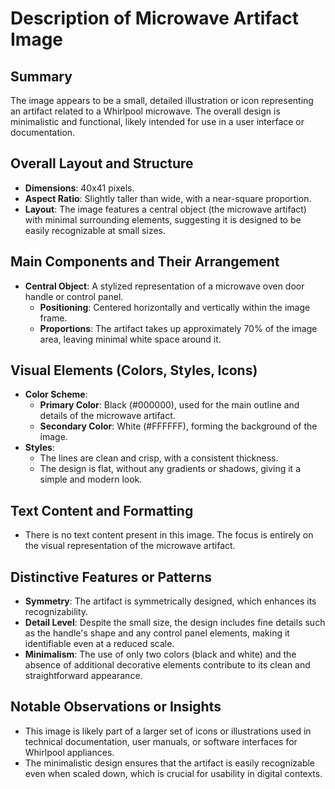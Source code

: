 # Description of Microwave Artifact Image

## Summary
The image appears to be a small, detailed illustration or icon representing an artifact related to a Whirlpool microwave. The overall design is minimalistic and functional, likely intended for use in a user interface or documentation.

## Overall Layout and Structure
- **Dimensions**: 40x41 pixels.
- **Aspect Ratio**: Slightly taller than wide, with a near-square proportion.
- **Layout**: The image features a central object (the microwave artifact) with minimal surrounding elements, suggesting it is designed to be easily recognizable at small sizes.

## Main Components and Their Arrangement
- **Central Object**: A stylized representation of a microwave oven door handle or control panel.
  - **Positioning**: Centered horizontally and vertically within the image frame.
  - **Proportions**: The artifact takes up approximately 70% of the image area, leaving minimal white space around it.

## Visual Elements (Colors, Styles, Icons)
- **Color Scheme**:
  - **Primary Color**: Black (#000000), used for the main outline and details of the microwave artifact.
  - **Secondary Color**: White (#FFFFFF), forming the background of the image.
- **Styles**:
  - The lines are clean and crisp, with a consistent thickness.
  - The design is flat, without any gradients or shadows, giving it a simple and modern look.

## Text Content and Formatting
- There is no text content present in this image. The focus is entirely on the visual representation of the microwave artifact.

## Distinctive Features or Patterns
- **Symmetry**: The artifact is symmetrically designed, which enhances its recognizability.
- **Detail Level**: Despite the small size, the design includes fine details such as the handle's shape and any control panel elements, making it identifiable even at a reduced scale.
- **Minimalism**: The use of only two colors (black and white) and the absence of additional decorative elements contribute to its clean and straightforward appearance.

## Notable Observations or Insights
- This image is likely part of a larger set of icons or illustrations used in technical documentation, user manuals, or software interfaces for Whirlpool appliances.
- The minimalistic design ensures that the artifact is easily recognizable even when scaled down, which is crucial for usability in digital contexts.